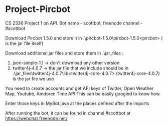 # Project-Pircbot
CS 2336 Project 1 on API. Bot name - scottbot, freenode channel - #scottbot

Download Pircbot 1.5.0 and store it in .\pircbot-1.5.0\pircbot-1.5.0\<pircbot>
(<pirbot> is the jar file itself)

Download additional jar files and store them in .\jar_files :
  1. json-simple-1.1 -> don't download any other version
  2. twitter4j-4.0.7 -> the jar file that we include should be in .\jar_files\twitter4j-4.0.7\lib\<twitter4j-core-4.0.7> 
  (twitter4j-core-4.0.7) is the jar file we use
  
You need to create accounts and get API keys of Twitter, Open Weather Map, Youtube, Amdoren Time API
This can be easily googled to know how.

Enter those keys in MyBot.java at the places defined after the imports

After running the bot, it can be found in channel #scottbot at https://webchat.freenode.net/
